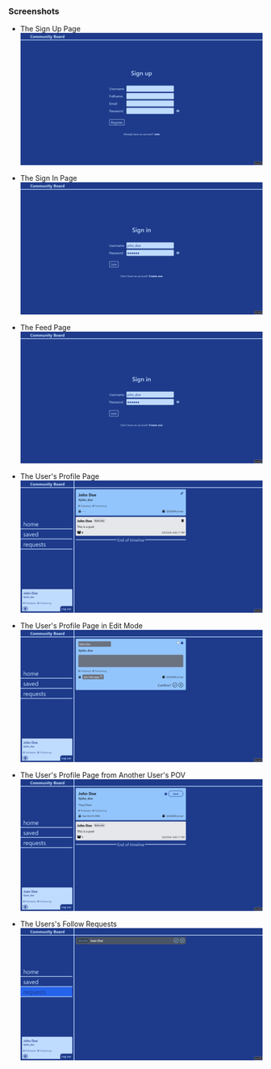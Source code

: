 ### Screenshots

- The Sign Up Page  
![Sign Up Page](/docs/images/CommunityBoard_SignUp_Page.png)

- The Sign In Page  
![Sign In Page](/docs/images/CommunityBoard_SignIn_Page.png)

- The Feed Page  
![Feed Page](/docs/images/CommunityBoard_Feed_Page.png)

- The User's Profile Page  
![Profile Page](/docs/images/CommunityBoard_Profile_Page.png)

- The User's Profile Page in Edit Mode  
![Edit Profile Page](/docs/images/CommunityBoard_EditProfile_Page.png)

- The User's Profile Page from Another User's POV  
![Profile Page](/docs/images/CommunityBoard_OthersProfile_Page.png)

- The Users's Follow Requests  
![Follow Requests](/docs/images/CommunityBoard_FollowRequests_Page.png)



